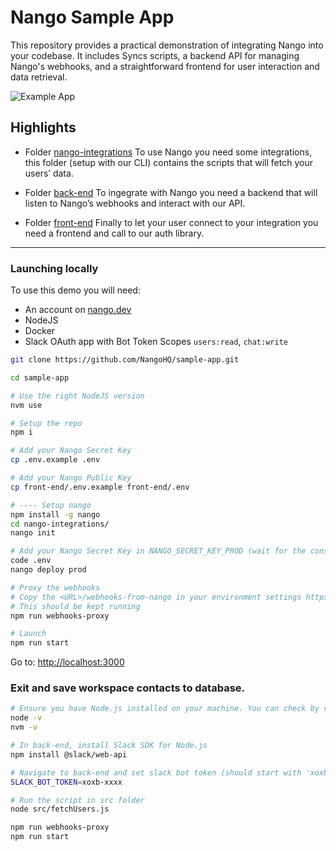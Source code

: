# Nango Sample App

This repository provides a practical demonstration of integrating Nango into your codebase. It includes Syncs scripts, a backend API for managing Nango's webhooks, and a straightforward frontend for user interaction and data retrieval.

![Example App](example.png)

## Highlights

- Folder [nango-integrations](/nango-integrations/) To use Nango you need some integrations, this folder (setup with our CLI) contains the scripts that will fetch your users’ data.

- Folder [back-end](/back-end/src/app.ts) To ingegrate with Nango you need a backend that will listen to Nango’s webhooks and interact with our API.

- Folder [front-end](/front-end/src/components/integrationGrid.tsx#L24) Finally to let your user connect to your integration you need a frontend and call to our auth library.

---

### Launching locally

To use this demo you will need:

- An account on [nango.dev](https://app.nango.dev?source=sample-app)
- NodeJS
- Docker
- Slack OAuth app with Bot Token Scopes `users:read`, `chat:write`

```sh
git clone https://github.com/NangoHQ/sample-app.git

cd sample-app

# Use the right NodeJS version
nvm use

# Setup the repo
npm i

# Add your Nango Secret Key
cp .env.example .env

# Add your Nango Public Key
cp front-end/.env.example front-end/.env

# ---- Setup nango
npm install -g nango
cd nango-integrations/
nango init

# Add your Nango Secret Key in NANGO_SECRET_KEY_PROD (wait for the console prompt)
code .env
nango deploy prod

# Proxy the webhooks
# Copy the <URL>/webhooks-from-nango in your environment settings https://app.nango.dev/prod/environment-settings
# This should be kept running
npm run webhooks-proxy

# Launch
npm run start
```
Go to: [http://localhost:3000](http://localhost:3000)

### Exit and save workspace contacts to database.

```sh
# Ensure you have Node.js installed on your machine. You can check by running:
node -v
nvm -v

# In back-end, install Slack SDK for Node.js
npm install @slack/web-api

# Navigate to back-end and set slack bot token (should start with 'xoxb-')
SLACK_BOT_TOKEN=xoxb-xxxx

# Run the script in src folder
node src/fetchUsers.js

npm run webhooks-proxy
npm run start
```